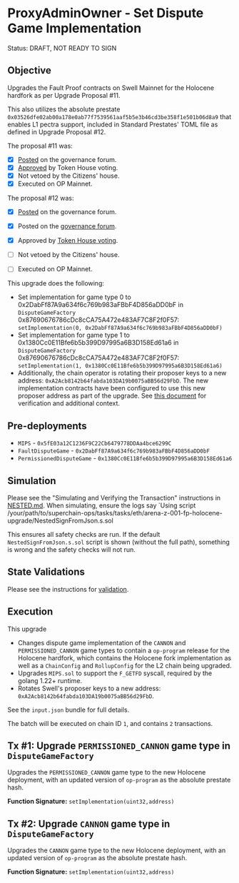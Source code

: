 # ProxyAdminOwner - Set Dispute Game Implementation

Status: DRAFT, NOT READY TO SIGN

## Objective

Upgrades the Fault Proof contracts on Swell Mainnet for the Holocene hardfork as per Upgrade Proposal #11.

This also utilizes the absolute prestate `0x03526dfe02ab00a178e0ab77f7539561aaf5b5e3b46cd3be358f1e501b06d8a9` that enables L1 pectra support, included in Standard Prestates' TOML file as defined in Upgrade Proposal #12.

The proposal #11 was:

- [X] [Posted](https://gov.optimism.io/t/upgrade-proposal-11-holocene-network-upgrade/9313) on the governance forum.
- [X] [Approved](https://vote.optimism.io/proposals/20127877429053636874064552098716749508236019236440427814457915785398876262515) by Token House voting.
- [X] Not vetoed by the Citizens' house.
- [X] Executed on OP Mainnet.

The proposal #12 was:

- [X] [Posted](https://gov.optimism.io/t/upgrade-proposal-12-l1-pectra-readiness/9706) on the governance forum.
- [x] Posted on the [governance forum](https://gov.optimism.io/t/upgrade-proposal-12-l1-pectra-readiness/9706).
- [x] Approved by [Token House voting](https://vote.optimism.io/proposals/38506287861710446593663598830868940900144818754960277981092485594195671514829).
- [ ] Not vetoed by the Citizens' house.
- [ ] Executed on OP Mainnet.


This upgrade does the following: 
* Set implementation for game type 0 to 0x2DabFf87A9a634f6c769b983aFBbF4D856aDD0bF in `DisputeGameFactory` 0x87690676786cDc8cCA75A472e483AF7C8F2f0F57: `setImplementation(0, 0x2DabFf87A9a634f6c769b983aFBbF4D856aDD0bF)`
* Set implementation for game type 1 to 0x1380Cc0E11Bfe6b5b399D97995a6B3D158Ed61a6 in `DisputeGameFactory` 0x87690676786cDc8cCA75A472e483AF7C8F2f0F57: `setImplementation(1, 0x1380Cc0E11Bfe6b5b399D97995a6B3D158Ed61a6)`
* Additionally, the chain operator is rotating their proposer keys to a new address: `0xA2Acb8142b64fabda103DA19b0075aBB56d29FbD`. The new implementation contracts have been configured to use this new proposer address as part of the upgrade. See [this document](https://alt-research.notion.site/Rotate-proposer-key-for-Swell-mainnet-1cfd3246cc8c806681bbd38d52a0d969) for verification and additional context. 


## Pre-deployments

- `MIPS` - `0x5fE03a12C1236F9C22Cb6479778DDAa4bce6299C`
- `FaultDisputeGame` - `0x2DabFf87A9a634f6c769b983aFBbF4D856aDD0bF`
- `PermissionedDisputeGame` - `0x1380Cc0E11Bfe6b5b399D97995a6B3D158Ed61a6`

## Simulation

Please see the "Simulating and Verifying the Transaction" instructions in [NESTED.md](../../../NESTED.md).
When simulating, ensure the logs say `Using script /your/path/to/superchain-ops/tasks/tasks/eth/arena-z-001-fp-holocene-upgrade/NestedSignFromJson.s.sol

This ensures all safety checks are run. If the default `NestedSignFromJson.s.sol` script is shown (without the full path), something is wrong and the safety checks will not run.

## State Validations

Please see the instructions for [validation](./VALIDATION.md).

## Execution

This upgrade
* Changes dispute game implementation of the `CANNON` and `PERMISSIONED_CANNON` game types to contain a `op-program` release for the Holocene hardfork, which contains the Holocene fork implementation as well as a `ChainConfig` and `RollupConfig` for the L2 chain being upgraded.
* Upgrades `MIPS.sol` to support the `F_GETFD` syscall, required by the golang 1.22+ runtime.
* Rotates Swell's proposer keys to a new address: `0xA2Acb8142b64fabda103DA19b0075aBB56d29FbD`. 

See the `input.json` bundle for full details.

The batch will be executed on chain ID `1`, and contains `2` transactions.

## Tx #1: Upgrade `PERMISSIONED_CANNON` game type in `DisputeGameFactory`
Upgrades the `PERMISSIONED_CANNON` game type to the new Holocene deployment, with an updated version of `op-program` as the absolute prestate hash.

**Function Signature:** `setImplementation(uint32,address)`

## Tx #2: Upgrade `CANNON` game type in `DisputeGameFactory`
Upgrades the `CANNON` game type to the new Holocene deployment, with an updated version of `op-program` as the absolute prestate hash.

**Function Signature:** `setImplementation(uint32,address)`
